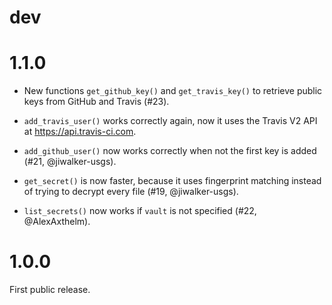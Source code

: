 
# dev

# 1.1.0

* New functions `get_github_key()` and `get_travis_key()` to retrieve
  public keys from GitHub and Travis (#23).

* `add_travis_user()` works correctly again, now it uses the Travis V2 API
  at https://api.travis-ci.com.

* `add_github_user()` now works correctly when not the first key is
  added (#21, @jiwalker-usgs).

* `get_secret()` is now faster, because it uses fingerprint matching
  instead of trying to decrypt every file (#19, @jiwalker-usgs).

* `list_secrets()` now works if `vault` is not specified
  (#22, @AlexAxthelm).

# 1.0.0

First public release.
